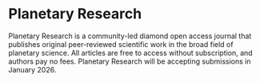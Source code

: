# Planetary Research
Planetary Research is a community-led diamond open access journal that publishes original peer-reviewed scientific work in the broad field of planetary science. All articles are free to access without subscription, and authors pay no fees. Planetary Research will be accepting submissions in January 2026.
